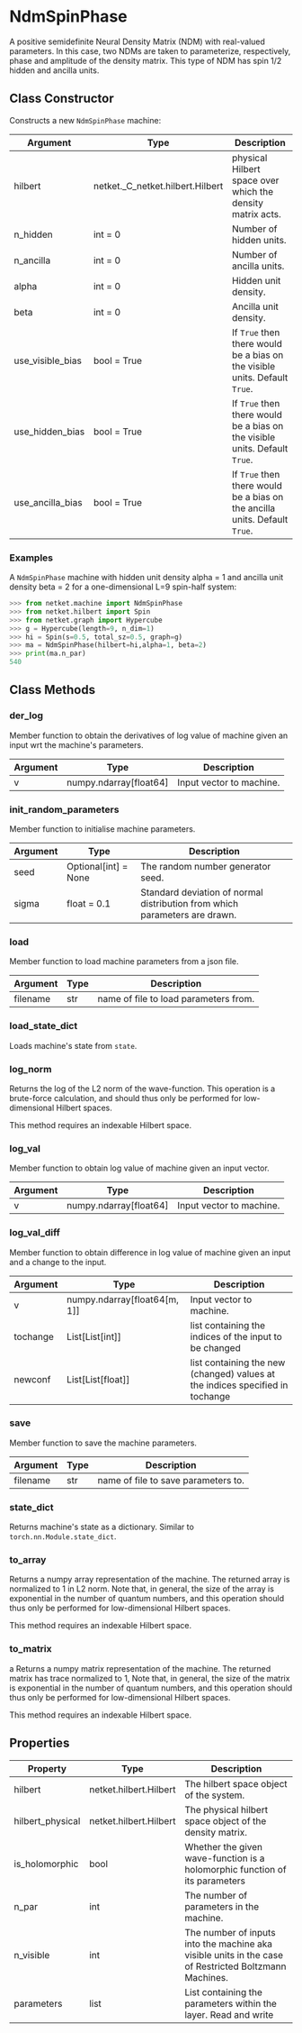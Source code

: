 # NdmSpinPhase
A positive semidefinite Neural Density Matrix (NDM) with real-valued parameters.
 In this case, two NDMs are taken to parameterize, respectively, phase
 and amplitude of the density matrix.
 This type of NDM has spin 1/2 hidden and ancilla units.

## Class Constructor
Constructs a new ``NdmSpinPhase`` machine:

|    Argument    |              Type              |                                 Description                                  |
|----------------|--------------------------------|------------------------------------------------------------------------------|
|hilbert         |netket._C_netket.hilbert.Hilbert|physical Hilbert space over which the density matrix acts.                    |
|n_hidden        |int = 0                         |Number of hidden units.                                                       |
|n_ancilla       |int = 0                         |Number of ancilla units.                                                      |
|alpha           |int = 0                         |Hidden unit density.                                                          |
|beta            |int = 0                         |Ancilla unit density.                                                         |
|use_visible_bias|bool = True                     |If ``True`` then there would be a bias on the visible units. Default ``True``.|
|use_hidden_bias |bool = True                     |If ``True`` then there would be a bias on the visible units. Default ``True``.|
|use_ancilla_bias|bool = True                     |If ``True`` then there would be a bias on the ancilla units. Default ``True``.|

### Examples
A ``NdmSpinPhase`` machine with hidden unit density
alpha = 1 and ancilla unit density beta = 2 for a
one-dimensional L=9 spin-half system:

```python
>>> from netket.machine import NdmSpinPhase
>>> from netket.hilbert import Spin
>>> from netket.graph import Hypercube
>>> g = Hypercube(length=9, n_dim=1)
>>> hi = Spin(s=0.5, total_sz=0.5, graph=g)
>>> ma = NdmSpinPhase(hilbert=hi,alpha=1, beta=2)
>>> print(ma.n_par)
540

```



## Class Methods 
### der_log
Member function to obtain the derivatives of log value of
machine given an input wrt the machine's parameters.

|Argument|         Type         |      Description       |
|--------|----------------------|------------------------|
|v       |numpy.ndarray[float64]|Input vector to machine.|

### init_random_parameters
Member function to initialise machine parameters.

|Argument|        Type        |                               Description                                |
|--------|--------------------|--------------------------------------------------------------------------|
|seed    |Optional[int] = None|The random number generator seed.                                         |
|sigma   |float = 0.1         |Standard deviation of normal distribution from which parameters are drawn.|

### load
Member function to load machine parameters from a json file.

|Argument|Type|             Description             |
|--------|----|-------------------------------------|
|filename|str |name of file to load parameters from.|

### load_state_dict
Loads machine's state from `state`.



### log_norm
Returns the log of the L2 norm of the wave-function.
This operation is a brute-force calculation, and should thus
only be performed for low-dimensional Hilbert spaces.

This method requires an indexable Hilbert space.



### log_val
Member function to obtain log value of machine given an input
vector.

|Argument|         Type         |      Description       |
|--------|----------------------|------------------------|
|v       |numpy.ndarray[float64]|Input vector to machine.|

### log_val_diff
Member function to obtain difference in log value of machine
given an input and a change to the input.

|Argument|            Type            |                                 Description                                 |
|--------|----------------------------|-----------------------------------------------------------------------------|
|v       |numpy.ndarray[float64[m, 1]]|Input vector to machine.                                                     |
|tochange|List[List[int]]             |list containing the indices of the input to be changed                       |
|newconf |List[List[float]]           |list containing the new (changed) values at the indices specified in tochange|

### save
Member function to save the machine parameters.

|Argument|Type|            Description            |
|--------|----|-----------------------------------|
|filename|str |name of file to save parameters to.|

### state_dict
Returns machine's state as a dictionary. Similar to `torch.nn.Module.state_dict`.



### to_array
Returns a numpy array representation of the machine.
The returned array is normalized to 1 in L2 norm.
Note that, in general, the size of the array is exponential
in the number of quantum numbers, and this operation should thus
only be performed for low-dimensional Hilbert spaces.

This method requires an indexable Hilbert space.



### to_matrix
a
Returns a numpy matrix representation of the machine.
The returned matrix has trace normalized to 1,
Note that, in general, the size of the matrix is exponential
in the number of quantum numbers, and this operation should thus
only be performed for low-dimensional Hilbert spaces.

This method requires an indexable Hilbert space.

## Properties

|    Property    |         Type         |                                                   Description                                                    |
|----------------|----------------------|------------------------------------------------------------------------------------------------------------------|
|hilbert         |netket.hilbert.Hilbert| The hilbert space object of the system.                                                                          |
|hilbert_physical|netket.hilbert.Hilbert| The physical hilbert space object of the density matrix.                                                         |
|is_holomorphic  |bool                  | Whether the given wave-function is a holomorphic function of             its parameters                          |
|n_par           |int                   | The number of parameters in the machine.                                                                         |
|n_visible       |int                   | The number of inputs into the machine aka visible units in             the case of Restricted Boltzmann Machines.|
|parameters      |list                  | List containing the parameters within the layer.             Read and write                                      |
